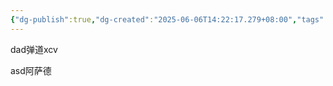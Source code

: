 ```yaml
---
{"dg-publish":true,"dg-created":"2025-06-06T14:22:17.279+08:00","tags":null,"share":"true","github-path":"笔记/是的啊","dg-path":"笔记/是的啊","permalink":"/笔记/是的啊/","dgPassFrontmatter":true}
---
```


 dad弹道xcv

asd阿萨德